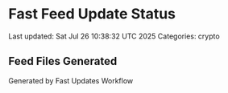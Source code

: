# Fast Feed Update Status
Last updated: Sat Jul 26 10:38:32 UTC 2025
Categories: crypto

## Feed Files Generated

Generated by Fast Updates Workflow
